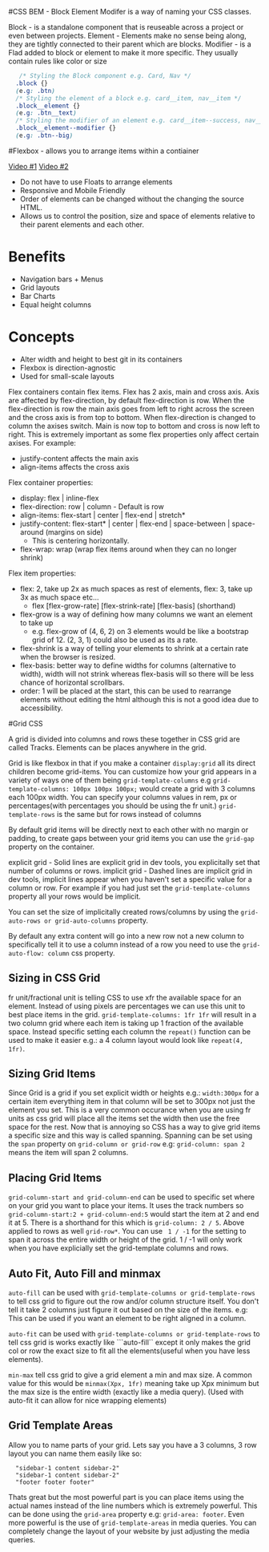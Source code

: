 
#CSS
BEM - Block Element Modifer is a way of naming your CSS classes.

Block - is a standalone component that is reuseable across a project or even between projects.
Element - Elements make no sense being along, they are tightly connected to their parent which are blocks.
Modifier - is a Flad added to block or element to make it more specific. They usually contain rules like color or size
```css
   /* Styling the Block component e.g. Card, Nav */
  .block {}
  (e.g: .btn)
  /* Styling the element of a block e.g. card__item, nav__item */
  .block__element {}
  (e.g: .btn__text)
  /* Styling the modifier of an element e.g. card__item--success, nav__item--big */
  .block__element--modifier {}
  (e.g: .btn--big)
```

#Flexbox - allows you to arrange items within a contiainer

[Video #1](https://www.youtube.com/watch?v=JJSoEo8JSnc)
[Video #2](https://www.youtube.com/watch?v=Y8zMYaD1bz0)

- Do not have to use Floats to arrange elements
- Responsive and Mobile Friendly
- Order of elements can be changed without the changing the source HTML.
- Allows us to control the position, size and space of elements relative to their parent elements and each other.

# Benefits
- Navigation bars + Menus
- Grid layouts
- Bar Charts
- Equal height columns

# Concepts
- Alter width and height to best git in its containers
- Flexbox is direction-agnostic
- Used for small-scale layouts

Flex containers contain flex items.
Flex has 2 axis, main and cross axis. Axis are affected by flex-direction, by default flex-direction is row. When the flex-direction is row the main axis goes from left to right across the screen and the cross axis is from top to bottom. When flex-direction is changed to column the axises switch. Main is now top to bottom and cross is now left to right. This is extremely important as some flex properties only affect certain axises. For example:
- justify-content affects the main axis
- align-items affects the cross axis

Flex container properties:
  - display: flex | inline-flex
  - flex-direction: row | column - Default is row
  - align-items: flex-start | center | flex-end | stretch*
  - justify-content: flex-start* | center | flex-end | space-between | space-around (margins on side)
     - This is centering horizontally.
  - flex-wrap: wrap (wrap flex items around when they can no longer shrink)
   

Flex item properties:
  - flex: 2, take up 2x as much spaces as rest of elements, flex: 3, take up 3x as much space etc...
    - flex [flex-grow-rate] [flex-strink-rate] [flex-basis] (shorthand)
  - flex-grow is a way of defining how many columns we want an element to take up
    - e.g. flex-grow of (4, 6, 2) on 3 elements would be like a bootstrap grid of 12. (2, 3, 1) could also be used as its a rate.
  - flex-shrink is a way of telling your elements to shrink at a certain rate when the browser is resized.
  - flex-basis: better way to define widths for columns (alternative to width), width will not strink whereas flex-basis will so there will be less chance of horizontal scrollbars.
  - order: 1 will be placed at the start, this can be used to rearrange elements without editing the html although this is not a good idea due to accessibility.  

#Grid CSS 

A grid is divided into columns and rows these together in CSS grid are called Tracks. Elements can be places anywhere in the grid.

Grid is like flexbox in that if you make a container ```display:grid``` all its direct children become grid-items. You can customize how your grid appears in a variety of ways one of them being ```grid-template-columns``` e.g ```grid-template-columns: 100px 100px 100px;``` would create a grid with 3 columns each 100px width. You can specify your columns values in rem, px or percentages(with percentages you should be using the fr unit.) ```grid-template-rows``` is the same but for rows instead of columns

By default grid items will be directly next to each other with no margin or padding, to create gaps between your grid items you can use the ```grid-gap``` property on the container.

explicit grid - Solid lines are explicit grid in dev tools, you explicitally set that number of columns or rows.
implicit grid - Dashed lines are implicit grid in dev tools, implicit lines appear when you haven't set a specific value for a column or row. For example if you had just set the ```grid-template-columns``` property all your rows would be implicit.

You can set the size of implicitally created rows/columns by using the ```grid-auto-rows or grid-auto-columns``` property.

By default any extra content will go into a new row not a new column to specifically tell it to use a column instead of a row you need to use the ```grid-auto-flow: column``` css property.

## Sizing in CSS Grid

fr unit/fractional unit is telling CSS to use xfr the available space for an element. Instead of using pixels are percentages we can use this unit to best place items in the grid. ```grid-template-columns: 1fr 1fr``` will result in a two column grid where each item is taking up 1 fraction of the available space. Instead specific setting each column the ```repeat()``` function can be used to make it easier e.g.: a 4 column layout would look like ```repeat(4, 1fr)```.

## Sizing Grid Items
Since Grid is a grid if you set explicit width or heights e.g.: ```width:300px``` for a certain item everything item in that column will be set to 300px not just the element you set. This is a very common occurance when you are using fr units as css grid will place all the items set the width then use the free space for the rest. Now that is annoying so CSS has a way to give grid items a specific size and this way is called spanning. Spanning can be set using the ```span``` property on ```grid-column or grid-row``` e.g: ```grid-column: span 2``` means the item will span 2 columns.

## Placing Grid Items
```grid-column-start and grid-column-end``` can be used to specific set where on your grid you want to place your items. It uses the track numbers so ```grid-column-start:2 + grid-column-end:5``` would start the item at 2 and end it at 5. There is a shorthand for this which is ```grid-column: 2 / 5```. Above applied to rows as well ```grid-row*```. You can use ``` 1 / -1``` for the setting to span it across the entire width or height of the grid. 1 / -1 will only work when you have explicially set the grid-template columns and rows.

## Auto Fit, Auto Fill and minmax

```auto-fill``` can be used with ```grid-template-columns or grid-template-rows``` to tell css grid to figure out the row and/or column structure itself. You don't tell it take 2 columns just figure it out based on the size of the items.  e.g: This can be used if you want an element to be right aligned in a column. 

```auto-fit``` can be used with ```grid-template-columns or grid-template-rows``` to tell css grid is works exactly like ```auto-fill`` except it only makes the grid col or row the exact size to fit all the elements(useful when you have less elements).

```min-max``` tell css grid to give a grid element a min and max size. A common value for this would be ```minmax(Xpx, 1fr)``` meaning take up Xpx minimum but the max size is the entire width (exactly like a media query). (Used with auto-fit it can allow for nice wrapping elements)

## Grid Template Areas
Allow you to name parts of your grid. Lets say you have a 3 columns, 3 row layout you can name them easily like so:
```grid-template-areas: 
  "sidebar-1 content sidebar-2"
  "sidebar-1 content sidebar-2"
  "footer footer footer"
```
Thats great but the most powerful part is you can place items using the actual names instead of the line numbers which is extremely powerful. This can be done using the ```grid-area``` property e.g: ```grid-area: footer```. Even more powerful is the use of ```grid-template-areas``` in media queries. You can completely change the layout of your website by just adjusting the media queries.